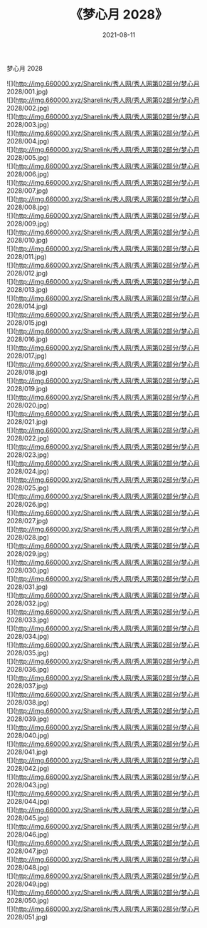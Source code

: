 ﻿---
layout: post
title:  《梦心月 2028》
date:   2021-08-11
img: http://img.660000.xyz/Sharelink/秀人网/秀人网第02部分/梦心月 2028/000.jpg
categories: [美女, 清纯, 唯美]
---

梦心月 2028

  ![](http://img.660000.xyz/Sharelink/秀人网/秀人网第02部分/梦心月 2028/001.jpg) <br> ![](http://img.660000.xyz/Sharelink/秀人网/秀人网第02部分/梦心月 2028/002.jpg) <br> ![](http://img.660000.xyz/Sharelink/秀人网/秀人网第02部分/梦心月 2028/003.jpg) <br> ![](http://img.660000.xyz/Sharelink/秀人网/秀人网第02部分/梦心月 2028/004.jpg) <br> ![](http://img.660000.xyz/Sharelink/秀人网/秀人网第02部分/梦心月 2028/005.jpg) <br> ![](http://img.660000.xyz/Sharelink/秀人网/秀人网第02部分/梦心月 2028/006.jpg) <br> ![](http://img.660000.xyz/Sharelink/秀人网/秀人网第02部分/梦心月 2028/007.jpg) <br> ![](http://img.660000.xyz/Sharelink/秀人网/秀人网第02部分/梦心月 2028/008.jpg) <br> ![](http://img.660000.xyz/Sharelink/秀人网/秀人网第02部分/梦心月 2028/009.jpg) <br> ![](http://img.660000.xyz/Sharelink/秀人网/秀人网第02部分/梦心月 2028/010.jpg) <br> ![](http://img.660000.xyz/Sharelink/秀人网/秀人网第02部分/梦心月 2028/011.jpg) <br> ![](http://img.660000.xyz/Sharelink/秀人网/秀人网第02部分/梦心月 2028/012.jpg) <br> ![](http://img.660000.xyz/Sharelink/秀人网/秀人网第02部分/梦心月 2028/013.jpg) <br> ![](http://img.660000.xyz/Sharelink/秀人网/秀人网第02部分/梦心月 2028/014.jpg) <br> ![](http://img.660000.xyz/Sharelink/秀人网/秀人网第02部分/梦心月 2028/015.jpg) <br> ![](http://img.660000.xyz/Sharelink/秀人网/秀人网第02部分/梦心月 2028/016.jpg) <br> ![](http://img.660000.xyz/Sharelink/秀人网/秀人网第02部分/梦心月 2028/017.jpg) <br> ![](http://img.660000.xyz/Sharelink/秀人网/秀人网第02部分/梦心月 2028/018.jpg) <br> ![](http://img.660000.xyz/Sharelink/秀人网/秀人网第02部分/梦心月 2028/019.jpg) <br> ![](http://img.660000.xyz/Sharelink/秀人网/秀人网第02部分/梦心月 2028/020.jpg) <br> ![](http://img.660000.xyz/Sharelink/秀人网/秀人网第02部分/梦心月 2028/021.jpg) <br> ![](http://img.660000.xyz/Sharelink/秀人网/秀人网第02部分/梦心月 2028/022.jpg) <br> ![](http://img.660000.xyz/Sharelink/秀人网/秀人网第02部分/梦心月 2028/023.jpg) <br> ![](http://img.660000.xyz/Sharelink/秀人网/秀人网第02部分/梦心月 2028/024.jpg) <br> ![](http://img.660000.xyz/Sharelink/秀人网/秀人网第02部分/梦心月 2028/025.jpg) <br> ![](http://img.660000.xyz/Sharelink/秀人网/秀人网第02部分/梦心月 2028/026.jpg) <br> ![](http://img.660000.xyz/Sharelink/秀人网/秀人网第02部分/梦心月 2028/027.jpg) <br> ![](http://img.660000.xyz/Sharelink/秀人网/秀人网第02部分/梦心月 2028/028.jpg) <br> ![](http://img.660000.xyz/Sharelink/秀人网/秀人网第02部分/梦心月 2028/029.jpg) <br> ![](http://img.660000.xyz/Sharelink/秀人网/秀人网第02部分/梦心月 2028/030.jpg) <br> ![](http://img.660000.xyz/Sharelink/秀人网/秀人网第02部分/梦心月 2028/031.jpg) <br> ![](http://img.660000.xyz/Sharelink/秀人网/秀人网第02部分/梦心月 2028/032.jpg) <br> ![](http://img.660000.xyz/Sharelink/秀人网/秀人网第02部分/梦心月 2028/033.jpg) <br> ![](http://img.660000.xyz/Sharelink/秀人网/秀人网第02部分/梦心月 2028/034.jpg) <br> ![](http://img.660000.xyz/Sharelink/秀人网/秀人网第02部分/梦心月 2028/035.jpg) <br> ![](http://img.660000.xyz/Sharelink/秀人网/秀人网第02部分/梦心月 2028/036.jpg) <br> ![](http://img.660000.xyz/Sharelink/秀人网/秀人网第02部分/梦心月 2028/037.jpg) <br> ![](http://img.660000.xyz/Sharelink/秀人网/秀人网第02部分/梦心月 2028/038.jpg) <br> ![](http://img.660000.xyz/Sharelink/秀人网/秀人网第02部分/梦心月 2028/039.jpg) <br> ![](http://img.660000.xyz/Sharelink/秀人网/秀人网第02部分/梦心月 2028/040.jpg) <br> ![](http://img.660000.xyz/Sharelink/秀人网/秀人网第02部分/梦心月 2028/041.jpg) <br> ![](http://img.660000.xyz/Sharelink/秀人网/秀人网第02部分/梦心月 2028/042.jpg) <br> ![](http://img.660000.xyz/Sharelink/秀人网/秀人网第02部分/梦心月 2028/043.jpg) <br> ![](http://img.660000.xyz/Sharelink/秀人网/秀人网第02部分/梦心月 2028/044.jpg) <br> ![](http://img.660000.xyz/Sharelink/秀人网/秀人网第02部分/梦心月 2028/045.jpg) <br> ![](http://img.660000.xyz/Sharelink/秀人网/秀人网第02部分/梦心月 2028/046.jpg) <br> ![](http://img.660000.xyz/Sharelink/秀人网/秀人网第02部分/梦心月 2028/047.jpg) <br> ![](http://img.660000.xyz/Sharelink/秀人网/秀人网第02部分/梦心月 2028/048.jpg) <br> ![](http://img.660000.xyz/Sharelink/秀人网/秀人网第02部分/梦心月 2028/049.jpg) <br> ![](http://img.660000.xyz/Sharelink/秀人网/秀人网第02部分/梦心月 2028/050.jpg) <br> ![](http://img.660000.xyz/Sharelink/秀人网/秀人网第02部分/梦心月 2028/051.jpg) <br>